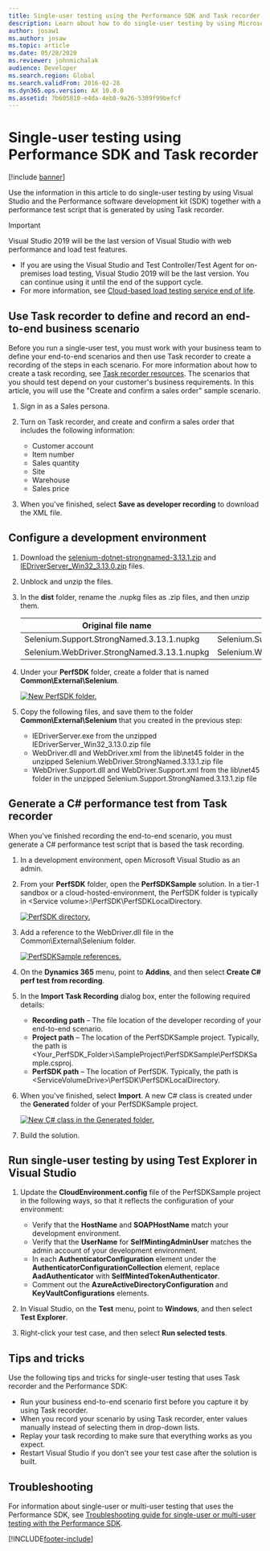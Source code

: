 ```yaml
---
title: Single-user testing using the Performance SDK and Task recorder
description: Learn about how to do single-user testing by using Microsoft Visual Studio, the Performance SDK, and a Task recorder performance test script.
author: josaw1
ms.author: josaw
ms.topic: article
ms.date: 05/28/2020
ms.reviewer: johnmichalak
audience: Developer
ms.search.region: Global
ms.search.validFrom: 2016-02-28
ms.dyn365.ops.version: AX 10.0.0
ms.assetid: 7b605810-e4da-4eb8-9a26-5389f99befcf
---
```


# Single-user testing using Performance SDK and Task recorder

[!include [banner](../includes/banner.md)]

Use the information in this article to do single-user testing by using Visual Studio and the Performance software development kit (SDK) together with a performance test script that is generated by using Task recorder.

> [!IMPORTANT]
> Visual Studio 2019 will be the last version of Visual Studio with web performance and load test features.
> + If you are using the Visual Studio and Test Controller/Test Agent for on-premises load testing, Visual Studio 2019 will be the last version. You can continue using it until the end of the support cycle. 
> + For more information, see [Cloud-based load testing service end of life](https://devblogs.microsoft.com/devops/cloud-based-load-testing-service-eol/).

## Use Task recorder to define and record an end-to-end business scenario

Before you run a single-user test, you must work with your business team to define your end-to-end scenarios and then use Task recorder to create a recording of the steps in each scenario. For more information about how to create a task recording, see [Task recorder resources](../user-interface/task-recorder.md). The scenarios that you should test depend on your customer's business requirements. In this article, you will use the "Create and confirm a sales order" sample scenario.

1. Sign in as a Sales persona.
2. Turn on Task recorder, and create and confirm a sales order that includes the following information:

    - Customer account
    - Item number
    - Sales quantity
    - Site
    - Warehouse
    - Sales price

3. When you've finished, select **Save as developer recording** to download the XML file.

## Configure a development environment

1. Download the [selenium-dotnet-strongnamed-3.13.1.zip](https://selenium-release.storage.googleapis.com/index.html?path=3.13/) and [IEDriverServer\_Win32\_3.13.0.zip](https://selenium-release.storage.googleapis.com/index.html?path=3.13/) files.
2. Unblock and unzip the files.
3. In the **dist** folder, rename the .nupkg files as .zip files, and then unzip them.

    | Original file name                          | New file name                             |
    |---------------------------------------------|-------------------------------------------|
    | Selenium.Support.StrongNamed.3.13.1.nupkg   | Selenium.Support.StrongNamed.3.13.1.zip   |
    | Selenium.WebDriver.StrongNamed.3.13.1.nupkg | Selenium.WebDriver.StrongNamed.3.13.1.zip |

4. Under your **PerfSDK** folder, create a folder that is named **Common\\External\\Selenium**.

    [![New PerfSDK folder.](./media/single-user-test-03.png)](./media/single-user-test-03.png)

5. Copy the following files, and save them to the folder **Common\\External\\Selenium** that you created in the previous step:

    - IEDriverServer.exe from the unzipped IEDriverServer\_Win32\_3.13.0.zip file
    - WebDriver.dll and WebDriver.xml from the lib\\net45 folder in the unzipped Selenium.WebDriver.StrongNamed.3.13.1.zip file
    - WebDriver.Support.dll and WebDriver.Support.xml from the lib\\net45 folder in the unzipped Selenium.Support.StrongNamed.3.13.1.zip file

## Generate a C\# performance test from Task recorder

When you've finished recording the end-to-end scenario, you must generate a C\# performance test script that is based the task recording. 

1. In a development environment, open Microsoft Visual Studio as an admin.
2. From your **PerfSDK** folder, open the **PerfSDKSample** solution. In a tier-1 sandbox or a cloud-hosted-environment, the PerfSDK folder is typically in \<Service volume\>:\\PerfSDK\\PerfSDKLocalDirectory.

    [![PerfSDK directory.](./media/single-user-test-05.png)](./media/single-user-test-05.png)

3. Add a reference to the WebDriver.dll file in the Common\\External\\Selenium folder.

    [![PerfSDKSample references.](./media/single-user-test-06.png)](./media/single-user-test-06.png)

4. On the **Dynamics 365** menu, point to **Addins**, and then select **Create C\# perf test from recording**.
5. In the **Import Task Recording** dialog box, enter the following required details:

    - **Recording path** – The file location of the developer recording of your end-to-end scenario.
    - **Project path** – The location of the PerfSDKSample project. Typically, the path is \<Your\_PerfSDK\_Folder\>\\SampleProject\\PerfSDKSample\\PerfSDKSample.csproj.
    - **PerfSDK path** – The location of PerfSDK. Typically, the path is \<ServiceVolumeDrive\>\\PerfSDK\\PerfSDKLocalDirectory.
    
6. When you've finished, select **Import**. A new C\# class is created under the **Generated** folder of your PerfSDKSample project.

    [![New C# class in the Generated folder.](./media/single-user-test-09.png)](./media/single-user-test-09.png)

7. Build the solution.

## Run single-user testing by using Test Explorer in Visual Studio

1. Update the **CloudEnvironment.config** file of the PerfSDKSample project in the following ways, so that it reflects the configuration of your environment:

    - Verify that the **HostName** and **SOAPHostName** match your development environment.
    - Verify that the **UserName** for **SelfMintingAdminUser** matches the admin account of your development environment.
    - In each **AuthenticatorConfiguration** element under the **AuthenticatorConfigurationCollection** element, replace **AadAuthenticator** with **SelfMintedTokenAuthenticator**.
    - Comment out the **AzureActiveDirectoryConfiguration** and **KeyVaultConfigurations** elements.

2. In Visual Studio, on the **Test** menu, point to **Windows**, and then select **Test Explorer**.
3. Right-click your test case, and then select **Run selected tests**.

## Tips and tricks

Use the following tips and tricks for single-user testing that uses Task recorder and the Performance SDK:

- Run your business end-to-end scenario first before you capture it by using Task recorder.
- When you record your scenario by using Task recorder, enter values manually instead of selecting them in drop-down lists.
- Replay your task recording to make sure that everything works as you expect.
- Restart Visual Studio if you don't see your test case after the solution is built.

## Troubleshooting

For information about single-user or multi-user testing that uses the Performance SDK, see [Troubleshooting guide for single-user or multi-user testing with the Performance SDK](troubleshoot-perf-sdk-user-testing.md).


[!INCLUDE[footer-include](../../../includes/footer-banner.md)]
